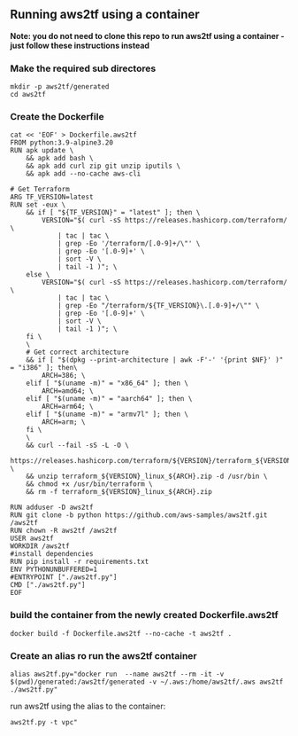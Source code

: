 ## Running aws2tf using a container

**Note: you do not need to clone this repo to run aws2tf using a container - just follow these instructions instead**


### Make the required sub directores

```
mkdir -p aws2tf/generated
cd aws2tf
```

### Create the Dockerfile

```
cat << 'EOF' > Dockerfile.aws2tf
FROM python:3.9-alpine3.20
RUN apk update \
    && apk add bash \
    && apk add curl zip git unzip iputils \
    && apk add --no-cache aws-cli

# Get Terraform
ARG TF_VERSION=latest
RUN set -eux \
	&& if [ "${TF_VERSION}" = "latest" ]; then \
		VERSION="$( curl -sS https://releases.hashicorp.com/terraform/ \
			| tac | tac \
			| grep -Eo '/terraform/[.0-9]+/\"' \
			| grep -Eo '[.0-9]+' \
			| sort -V \
			| tail -1 )"; \
	else \
		VERSION="$( curl -sS https://releases.hashicorp.com/terraform/ \
			| tac | tac \
			| grep -Eo "/terraform/${TF_VERSION}\.[.0-9]+/\"" \
			| grep -Eo '[.0-9]+' \
			| sort -V \
			| tail -1 )"; \
	fi \
	\
	# Get correct architecture
	&& if [ "$(dpkg --print-architecture | awk -F'-' '{print $NF}' )" = "i386" ]; then\
		ARCH=386; \
	elif [ "$(uname -m)" = "x86_64" ]; then \
		ARCH=amd64; \
	elif [ "$(uname -m)" = "aarch64" ]; then \
		ARCH=arm64; \
	elif [ "$(uname -m)" = "armv7l" ]; then \
		ARCH=arm; \
	fi \
	\
	&& curl --fail -sS -L -O \
		https://releases.hashicorp.com/terraform/${VERSION}/terraform_${VERSION}_linux_${ARCH}.zip \
	&& unzip terraform_${VERSION}_linux_${ARCH}.zip -d /usr/bin \
	&& chmod +x /usr/bin/terraform \
    && rm -f terraform_${VERSION}_linux_${ARCH}.zip

RUN adduser -D aws2tf
RUN git clone -b python https://github.com/aws-samples/aws2tf.git /aws2tf
RUN chown -R aws2tf /aws2tf
USER aws2tf
WORKDIR /aws2tf
#install dependencies
RUN pip install -r requirements.txt
ENV PYTHONUNBUFFERED=1
#ENTRYPOINT ["./aws2tf.py"] 
CMD ["./aws2tf.py"] 
EOF
```

### build the container from the newly created Dockerfile.aws2tf

```
docker build -f Dockerfile.aws2tf --no-cache -t aws2tf . 
```

### Create an alias ro run the aws2tf container

```
alias aws2tf.py="docker run  --name aws2tf --rm -it -v $(pwd)/generated:/aws2tf/generated -v ~/.aws:/home/aws2tf/.aws aws2tf ./aws2tf.py"
```


run aws2tf using the alias to the container:

```
aws2tf.py -t vpc"
```


